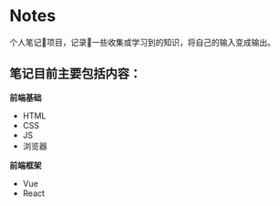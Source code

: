 # Notes

个人笔记📒项目，记录📝一些收集或学习到的知识，将自己的输入变成输出。

## 笔记目前主要包括内容：
**前端基础**

- HTML
- CSS
- JS
- 浏览器

**前端框架**

- Vue
- React

